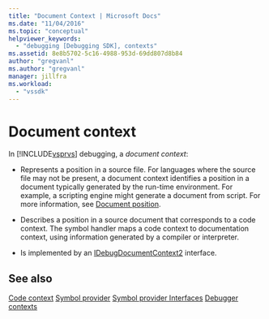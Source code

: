 ```yaml
---
title: "Document Context | Microsoft Docs"
ms.date: "11/04/2016"
ms.topic: "conceptual"
helpviewer_keywords:
  - "debugging [Debugging SDK], contexts"
ms.assetid: 8e8b5702-5c16-4988-953d-69dd807d8b84
author: "gregvanl"
ms.author: "gregvanl"
manager: jillfra
ms.workload:
  - "vssdk"
---
```

# Document context
In [!INCLUDE[vsprvs](../../code-quality/includes/vsprvs_md.md)] debugging, a *document context*:

-   Represents a position in a source file. For languages where the source file may not be present, a document context identifies a position in a document typically generated by the run-time environment. For example, a scripting engine might generate a document from script. For more information, see [Document position](../../extensibility/debugger/document-position.md).

-   Describes a position in a source document that corresponds to a code context. The symbol handler maps a code context to documentation context, using information generated by a compiler or interpreter.

-   Is implemented by an [IDebugDocumentContext2](../../extensibility/debugger/reference/idebugdocumentcontext2.md) interface.

## See also
 [Code context](../../extensibility/debugger/code-context.md)
 [Symbol provider](../../extensibility/debugger/symbol-provider.md)
 [Symbol provider Interfaces](../../extensibility/debugger/reference/symbol-provider-interfaces.md)
 [Debugger contexts](../../extensibility/debugger/debugger-contexts.md)